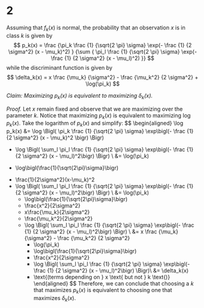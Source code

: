 2
========================================================

Assuming that $f_k(x)$ is normal, the probability that an observation $x$ is in class $k$ is given by
$$
p_k(x) = \frac {\pi_k
                \frac {1} {\sqrt{2 \pi} \sigma}
                \exp(- \frac {1} {2 \sigma^2} (x - \mu_k)^2)
               }
               {\sum {
                \pi_l
                \frac {1} {\sqrt{2 \pi} \sigma}
                \exp(- \frac {1} {2 \sigma^2} (x - \mu_l)^2)
               }}
$$
while the discriminant function is given by
$$
\delta_k(x) = x \frac {\mu_k} {\sigma^2} - \frac {\mu_k^2} {2 \sigma^2}
              + \log(\pi_k)
$$            

*Claim: Maximizing $p_k(x)$ is equivalent to maximizing $\delta_k(x)$.*

*Proof.* Let $x$ remain fixed and observe that we are maximizing over the parameter $k$. Notice that maximizing $p_k(x)$ is equivalent to maximizing $\log p_k(x)$. Take the logarithm of $p_k(x)$ and simplify:
$$
\begin{aligned}
\log p_k(x) 
  &=
  \log 
    \Bigl(
      \pi_k 
      \frac {1} {\sqrt{2 \pi} \sigma} 
      \exp\bigl(- \frac {1} {2 \sigma^2} (x - \mu_k)^2 \bigr) 
    \Bigr)
  - \log 
      \Bigl(
        \sum_l 
        \pi_l 
        \frac {1} {\sqrt{2 \pi} \sigma} 
        \exp\bigl(- \frac {1} {2 \sigma^2} (x - \mu_l)^2\bigr) 
      \Bigr) \\
  &= 
  \log(\pi_k) 
  + \log\bigl(\frac{1}{\sqrt{2\pi}\sigma}\bigr) 
  - \frac{1}{2\sigma^2}(x-\mu_k)^2
  - \log 
      \Bigl(
        \sum_l 
        \pi_l 
        \frac {1} {\sqrt{2 \pi} \sigma} 
        \exp\bigl(- \frac {1} {2 \sigma^2} (x - \mu_l)^2\bigr) 
      \Bigr) \\
    &= 
    \log(\pi_k) 
    + \log\bigl(\frac{1}{\sqrt{2\pi}\sigma}\bigr) 
    - \frac{x^2}{2\sigma^2} 
    + x\frac{\mu_k}{2\sigma^2} 
    - \frac{\mu_k^2}{2\sigma^2}
    - \log 
        \Bigl(
          \sum_l 
          \pi_l 
          \frac {1} {\sqrt{2 \pi} \sigma} 
          \exp\bigl(- \frac {1} {2 \sigma^2} (x - \mu_l)^2\bigr) 
        \Bigr) \\
    &= 
      x \frac {\mu_k} {\sigma^2} - \frac {\mu_k^2} {2 \sigma^2}
      + \log(\pi_k) 
      + \log\bigl(\frac{1}{\sqrt{2\pi}\sigma}\bigr) 
      - \frac{x^2}{2\sigma^2} 
      - \log 
          \Bigl(
            \sum_l 
            \pi_l 
            \frac {1} {\sqrt{2 \pi} \sigma} 
            \exp\bigl(- \frac {1} {2 \sigma^2} (x - \mu_l)^2\bigr) 
          \Bigr)\\
    &= 
      \delta_k(x) 
      + \text{(terms depending on } x \text{ but not } k \text{)}
\end{aligned}
$$
Therefore, we can conclude that choosing a $k$ that maximizes $p_k(x)$ is equivalent to choosing one that maximizes $\delta_k(x)$.


